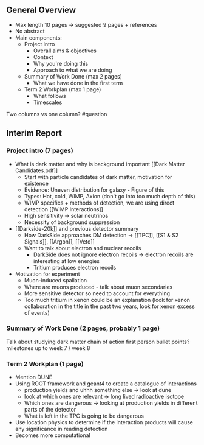 ## General Overview
- Max length 10 pages → suggested 9 pages + references
- No abstract
- Main components:
	- Project intro
		- Overall aims & objectives
		- Context
		- Why you're doing this
		- Approach to what we are doing
	- Summary of Work Done (max 2 pages)
		- What we have done in the first term
	- Term 2 Workplan (max 1 page)
		- What follows
		- Timescales

Two columns vs one column? #question 
## Interim Report
### Project intro (7 pages)
- What is dark matter and why is background important [[Dark Matter Candidates.pdf]]
	- Start with particle candidates of dark matter, motivation for existence
	- Evidence: Uneven distribution for galaxy 
			- Figure of this
	- Types: Hot, cold, WIMP, Axion (don't go into too much depth of this)
	- WIMP specifics + methods of detection, we are using direct detection [[WIMP Interactions]]
	- High sensitivity → solar neutrinos
	- Necessity of background suppression
- [[Darkside-20k]] and previous detector summary
	- How DarkSide approaches DM detection → [[TPC]], [[S1 & S2 Signals]], [[Argon]], [[Veto]]
	- Want to talk about electron and nuclear recoils 
		- DarkSide does not ignore electron recoils -> electron recoils are interesting at low energies
		- Tritium produces electron recoils
- Motivation for experiment
	- Muon-induced spallation
	- Where are muons produced - talk about muon secondaries
	- More sensitive detector so need to account for everything
	- Too much tritium in xenon could be an explanation (look for xenon collaboration in the title in the past two years, look for xenon excess of events)

### Summary of Work Done (2 pages, probably 1 page)
Talk about studying dark matter
chain of action
first person
bullet points?
milestones
up to week 7 / week 8

### Term 2 Workplan (1 page)
- Mention DUNE
- Using ROOT framework and geant4 to create a catalogue of interactions
	- production yields and uhhh something else -> look at dune
	- look at which ones are relevant -> long lived radioactive isotope
	- Which ones are dangerous -> looking at production yields in different parts of the detector
	- What is left in the TPC is going to be dangerous
- Use location physics to determine if the interaction products will cause any significance in reading detection
- Becomes more computational